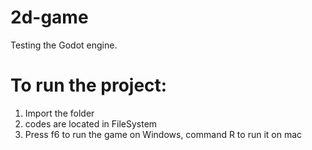 # 2d-game
Testing the Godot engine.

# To run the project:
1. Import the folder
2. codes are located in FileSystem
3. Press f6 to run the game on Windows, command R to run it on mac
